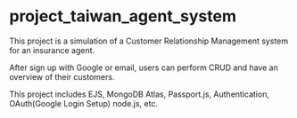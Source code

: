 # project_taiwan_agent_system

This project is a simulation of a Customer Relationship Management system for an insurance agent.

After sign up with Google or email, users can perform CRUD and have an overview of their customers.

This project includes EJS, MongoDB Atlas, Passport.js, Authentication, OAuth(Google Login Setup) node.js, etc.
